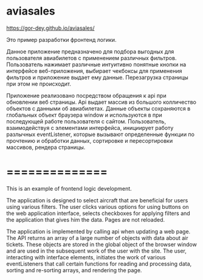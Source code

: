 # aviasales
https://gor-dey.github.io/aviasales/

Это пример разработки фронтенд логики.

Данное приложение предназначено для подбора выгодных для пользователя авиабилетов с применением различных фильтров. Пользователь нажимает различные интуитивно понятные кнопки на интерфейсе веб-приложения, выбирает чекбоксы для применения фильтров и приложение выдает ему данные. Перезагрузка страницы при этом не происходит.

Приложение реализовано посредством обращения к api при обновлении веб страницы. Api выдает массив из большого колличество объектов с данными об авиабилетах. Данные объекты сохраняются в глобальных объект браузера window и используются в при последующей работе пользователя с сайтом. Пользователь, взаимодействуя с элементами интерфейса, инициирует работу разлычных eventListener, которые вызывают определенные функции по прочтению и обработки данных, сортировке и пересортировки массивов, рендера страницы.

==============
==============

This is an example of frontend logic development.

The application is designed to select aircraft that are beneficial for users using various filters. The user clicks various options for using buttons on the web application interface, selects checkboxes for applying filters and the application that gives him the data. Pages are not reloaded.

The application is implemented by calling api when updating a web page. The API returns an array of a large number of objects with data about air tickets. These objects are stored in the global object of the browser window and are used in the subsequent work of the user with the site. The user, interacting with interface elements, initiates the work of various eventListeners that call certain functions for reading and processing data, sorting and re-sorting arrays, and rendering the page.
